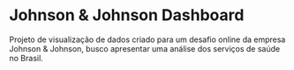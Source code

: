 # Johnson &amp; Johnson Dashboard
Projeto de visualização de dados criado para um desafio online da empresa Johnson &amp; Johnson, busco apresentar uma análise dos serviços de saúde no Brasil.
